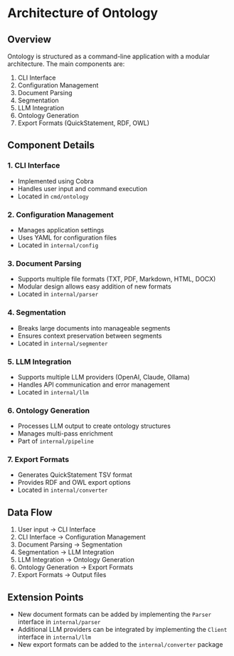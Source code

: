 # Architecture of Ontology

## Overview

Ontology is structured as a command-line application with a modular architecture. The main components are:

1. CLI Interface
2. Configuration Management
3. Document Parsing
4. Segmentation
5. LLM Integration
6. Ontology Generation
7. Export Formats (QuickStatement, RDF, OWL)

## Component Details

### 1. CLI Interface
- Implemented using Cobra
- Handles user input and command execution
- Located in `cmd/ontology`

### 2. Configuration Management
- Manages application settings
- Uses YAML for configuration files
- Located in `internal/config`

### 3. Document Parsing
- Supports multiple file formats (TXT, PDF, Markdown, HTML, DOCX)
- Modular design allows easy addition of new formats
- Located in `internal/parser`

### 4. Segmentation
- Breaks large documents into manageable segments
- Ensures context preservation between segments
- Located in `internal/segmenter`

### 5. LLM Integration
- Supports multiple LLM providers (OpenAI, Claude, Ollama)
- Handles API communication and error management
- Located in `internal/llm`

### 6. Ontology Generation
- Processes LLM output to create ontology structures
- Manages multi-pass enrichment
- Part of `internal/pipeline`

### 7. Export Formats
- Generates QuickStatement TSV format
- Provides RDF and OWL export options
- Located in `internal/converter`

## Data Flow

1. User input → CLI Interface
2. CLI Interface → Configuration Management
3. Document Parsing → Segmentation
4. Segmentation → LLM Integration
5. LLM Integration → Ontology Generation
6. Ontology Generation → Export Formats
7. Export Formats → Output files

## Extension Points

- New document formats can be added by implementing the `Parser` interface in `internal/parser`
- Additional LLM providers can be integrated by implementing the `Client` interface in `internal/llm`
- New export formats can be added to the `internal/converter` package